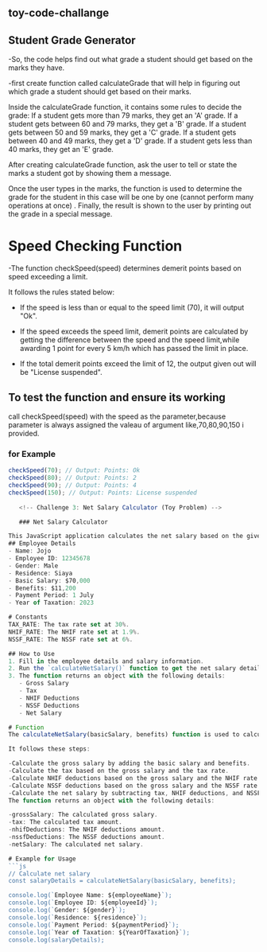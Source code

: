 ## toy-code-challange
<!-- Challenge 1: Student Grade Generator (Toy Problem) -->
## Student Grade Generator
-So, the code helps find out what grade a student should get based on the marks they have.   

-first create function called calculateGrade that will help in figuring out which grade a student should get based on their marks.

Inside the calculateGrade function, it contains some rules to decide the grade:
If a student gets more than 79 marks, they get an 'A' grade.
If a student gets between 60 and 79 marks, they get a 'B' grade.
If a student gets between 50 and 59 marks, they get a 'C' grade.
If a student gets between 40 and 49 marks, they get a 'D' grade.
If a student gets less than 40 marks, they get an 'E' grade.

After creating calculateGrade function, ask the user to tell or state the marks a student got by showing them a message.  

Once the user types in the marks, the function is used to determine the grade for the student in this case will be one by one (cannot perform many operations at once) .
Finally, the result is shown to the user by printing out the grade in a special message.

<!-- Challenge 2: Speed Detector (Toy Problem) -->
 # Speed Checking Function

-The function checkSpeed(speed) determines demerit points based on speed exceeding a limit.

It follows the rules stated below:

- If the speed is less than or equal to the speed limit (70), it will output "Ok".

- If the speed exceeds the speed limit, demerit points are calculated by getting the difference between the speed and the speed limit,while awarding 1 point for every 5 km/h which has passed the limit in place.   

- If the total demerit points exceed the limit of 12, the output given out will be "License suspended".

## To test the function and ensure its working  

 call checkSpeed(speed) with the speed as the parameter,because parameter is always assigned the valeau of argument like,70,80,90,150 i provided. 

### for Example
```js
checkSpeed(70); // Output: Points: Ok
checkSpeed(80); // Output: Points: 2
checkSpeed(90); // Output: Points: 4
checkSpeed(150); // Output: Points: License suspended 
   
   <!-- Challenge 3: Net Salary Calculator (Toy Problem) -->

   ### Net Salary Calculator

This JavaScript application calculates the net salary based on the given basic salary and benefits by considering tax rates and deductions.
## Employee Details
- Name: Jojo
- Employee ID: 12345678
- Gender: Male
- Residence: Siaya
- Basic Salary: $70,000
- Benefits: $11,200
- Payment Period: 1 July
- Year of Taxation: 2023

# Constants
TAX_RATE: The tax rate set at 30%.
NHIF_RATE: The NHIF rate set at 1.9%.
NSSF_RATE: The NSSF rate set at 6%.

## How to Use
1. Fill in the employee details and salary information.
2. Run the `calculateNetSalary()` function to get the net salary details.
3. The function returns an object with the following details:
   - Gross Salary
   - Tax
   - NHIF Deductions
   - NSSF Deductions
   - Net Salary

# Function
The calculateNetSalary(basicSalary, benefits) function is used to calculate the net salary. 

It follows these steps:

-Calculate the gross salary by adding the basic salary and benefits.
-Calculate the tax based on the gross salary and the tax rate.
-Calculate NHIF deductions based on the gross salary and the NHIF rate.
-Calculate NSSF deductions based on the gross salary and the NSSF rate.
-Calculate the net salary by subtracting tax, NHIF deductions, and NSSF deductions from the gross salary.
The function returns an object with the following details:

-grossSalary: The calculated gross salary.
-tax: The calculated tax amount.
-nhifDeductions: The NHIF deductions amount.
-nssfDeductions: The NSSF deductions amount.
-netSalary: The calculated net salary.

# Example for Usage
```js
// Calculate net salary
const salaryDetails = calculateNetSalary(basicSalary, benefits);

console.log(`Employee Name: ${employeeName}`);
console.log(`Employee ID: ${employeeId}`);
console.log(`Gender: ${gender}`);
console.log(`Residence: ${residence}`);
console.log(`Payment Period: ${paymentPeriod}`);
console.log(`Year of Taxation: ${YearOfTaxation}`);
console.log(salaryDetails);
